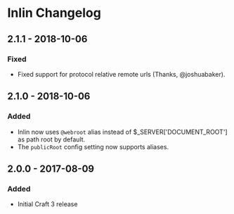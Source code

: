 # Inlin Changelog

## 2.1.1 - 2018-10-06
### Fixed
- Fixed support for protocol relative remote urls (Thanks, @joshuabaker).

## 2.1.0 - 2018-10-06
### Added
- Inlin now uses `@webroot` alias instead of $_SERVER\['DOCUMENT_ROOT'\] as path root by default. 
- The `publicRoot` config setting now supports aliases. 

## 2.0.0 - 2017-08-09
### Added
- Initial Craft 3 release
